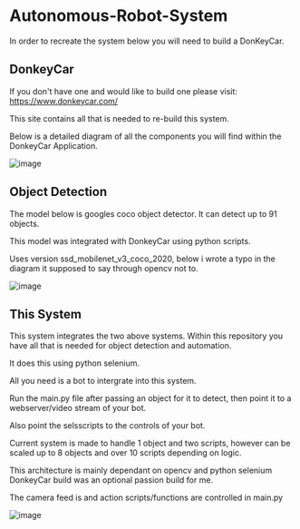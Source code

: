 # Autonomous-Robot-System

In order to recreate the system below you will need to build a DonKeyCar. 

DonkeyCar
---------
If you don't have one and would like to build one please visit: https://www.donkeycar.com/

This site contains all that is needed to re-build this system.

Below is a detailed diagram of all the components you will find within the DonkeyCar Application.

![image](https://user-images.githubusercontent.com/78712154/166343124-e58a7262-2364-4f95-889b-4d6475268db6.png)



Object Detection
----------------
The model below is googles coco object detector. It can detect up to 91 objects.

This model was integrated with DonkeyCar using python scripts.

Uses version ssd_mobilenet_v3_coco_2020, below i wrote a typo in the diagram it supposed to say through opencv not to.

![image](https://user-images.githubusercontent.com/78712154/166343112-4c0e437c-1813-440b-b385-46d4d3bcb3c4.png)



This System
-----------

This system integrates the two above systems. Within this repository you have all that is needed for object detection and automation.

It does this using python selenium.

All you need is a bot to intergrate into this system.

Run the main.py file after passing an object for it to  detect, then point it to a webserver/video stream of your bot.

Also point the selsscripts to the controls of your bot.

Current system is made to handle 1 object and two scripts, however can be scaled up to 8 objects and over 10 scripts depending on logic.

This architecture is mainly dependant on opencv and python selenium DonkeyCar build was an optional passion build for me.

The camera feed is and action scripts/functions are controlled in main.py

![image](https://user-images.githubusercontent.com/78712154/166343070-e389e24b-729b-4a3f-aa74-6e0719ad4a8d.png)



